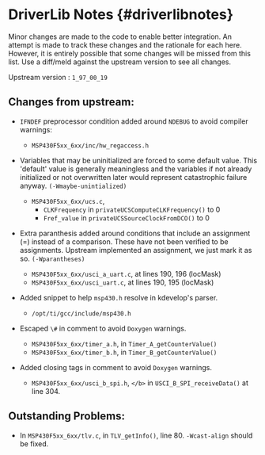 
DriverLib Notes                 {#driverlibnotes}
===============

Minor changes are made to the code to enable better integration. An attempt 
is made to track these changes and the rationale for each here. However, it
is entirely possible that some changes will be missed from this list. Use a 
diff/meld against the upstream version to see all changes.

Upstream version : `1_97_00_19`

Changes from upstream:
----------------------

- `IFNDEF` preprocessor condition added around `NDEBUG` to avoid compiler warnings:
    - `MSP430F5xx_6xx/inc/hw_regaccess.h`
	
- Variables that may be uninitialized are forced to some default value. This
  'default' value is generally meaningless and the variables if not already 
  initialized or not overwritten later would represent catastrophic failure 
  anyway. `(-Wmaybe-unintialized)`
    - `MSP430F5xx_6xx/ucs.c`, 
        - `CLKFrequency` in `privateUCSComputeCLKFrequency()` to 0
        - `Fref_value` in `privateUCSSourceClockFromDCO()` to 0

- Extra paranthesis added around conditions that include an assignment (=) 
  instead of a comparison. These have not been verified to be assignments. 
  Upstream implemented an assignment, we just mark it as so. `(-Wparantheses)`
    - `MSP430F5xx_6xx/usci_a_uart.c`, at lines 190, 196 (locMask)
    - `MSP430F5xx_6xx/usci_uart.c`, at lines 190, 195 (locMask)
    
- Added snippet to help `msp430.h` resolve in kdevelop's parser.
    - `/opt/ti/gcc/include/msp430.h`
    
- Escaped `\#` in comment to avoid `Doxygen` warnings.
    - `MSP430F5xx_6xx/timer_a.h`, in `Timer_A_getCounterValue()`
    - `MSP430F5xx_6xx/timer_b.h`, in `Timer_B_getCounterValue()`

- Added closing tags in comment to avoid `Doxygen` warnings.
    - `MSP430F5xx_6xx/usci_b_spi.h`, `</b>` in `USCI_B_SPI_receiveData()` 
      at line 304.
    
Outstanding Problems:
---------------------

- In `MSP430F5xx_6xx/tlv.c`, in `TLV_getInfo()`, line 80. `-Wcast-align` should be fixed.
